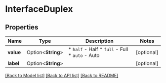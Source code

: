 # InterfaceDuplex

## Properties

Name | Type | Description | Notes
------------ | ------------- | ------------- | -------------
**value** | Option<**String**> | * `half` - Half * `full` - Full * `auto` - Auto | [optional]
**label** | Option<**String**> |  | [optional]

[[Back to Model list]](../README.md#documentation-for-models) [[Back to API list]](../README.md#documentation-for-api-endpoints) [[Back to README]](../README.md)


